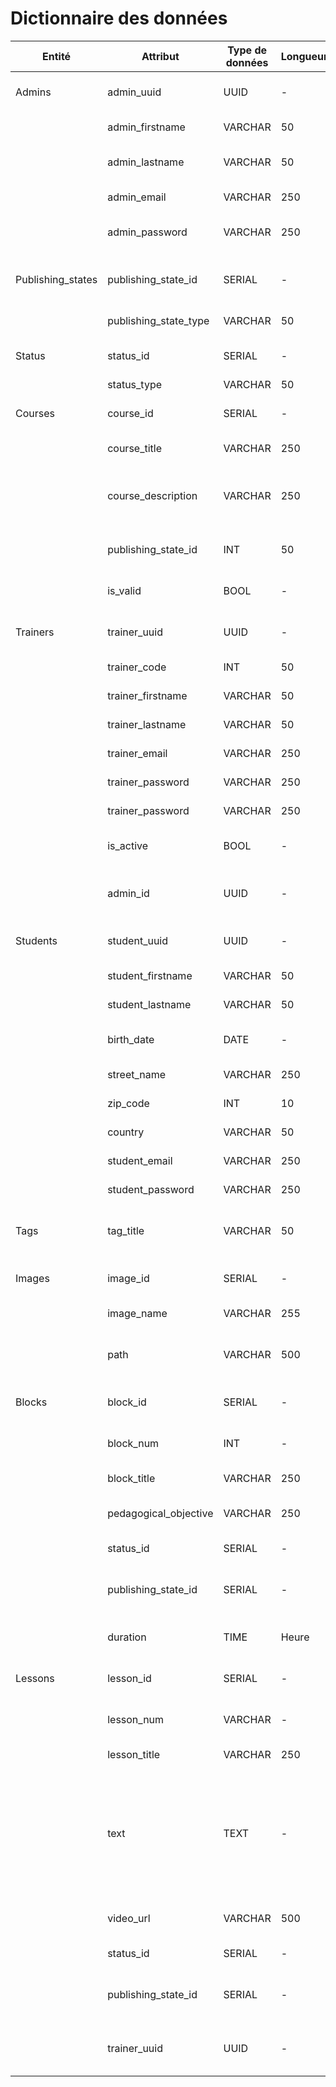 # Dictionnaire des données

| Entité  | Attribut         | Type de données | Longueur | Contraintes                         | Description                                          | Exemple                                     |
|---------|------------------|-----------------|----------|-------------------------------------|------------------------------------------------------|--------------------------------------------|
| Admins  | admin_uuid         | UUID            | -       | Unique, Not null, Primary Key       | Identifiant unique de l'admin                        | "f47ac10b-58cc-4372-a567-0e02b2c3d479"     |
|         | admin_firstname  | VARCHAR         | 50       | Not null                            | Prénom de l'administrateur                           | "Beatriz"                                   |
|         | admin_lastname   | VARCHAR         | 50       | Not null                            | Nom de famille de l'administrateur                   | "Dupont"                                    |
|         | admin_email      | VARCHAR         | 250      | Not null, Unique                    | E-mail de l'administrateur                           | "admin-ecole@gmail.com"                     |
|         | admin_password   | VARCHAR         | 250      | Not null                            | Mot de passe de l'administrateur                     | "Azerty123!"                                |
| Publishing_states | publishing_state_id        | SERIAL             | -        | Not null, Unique, Primary Key       | Identifiant unique du status de publication                   | 1                                         |
|         | publishing_state_type     | VARCHAR         | 50      | Not null                            | Type de statut de publication                                       | "Publié"     |
| Status | status_id        | SERIAL             | -        | Not null, Unique, Primary Key       | Identifiant unique de l'état                   | 1                                         |
|         |status_type     | VARCHAR         | 50      | Not null                            | Type d'état                                      | "OK"     |
| Courses | course_id        | SERIAL             | -        | Not null, Unique, Primary Key       | Identifiant unique de la formation                   | 101                                         |
|         | course_title     | VARCHAR         | 250      | Not null                            | Titre du cours                                       | "Apprenez à programmer avec JavaScript"     |
|         | course_description| VARCHAR        | 250      | Not null                            | Description du cours                                 | "Maîtrisez les bases de la programmation JavaScript et sa logique de programmation en réalisant un site web dynamique"           |
|         | publishing_state_id      | INT            | 50        | Not null                            | Indique l'id du statut de la formation        | 1                                       |
|         | is_valid      | BOOL            | -        | Not null                            | Indique si la formation a été validée ou non         | true                                        |
| Trainers| trainer_uuid       | UUID            | -       | Unique, Not null, Primary Key       | Identifiant unique du formateur                    | "28fac10b-58cc-5372-f567-ee02b2c3d412"     |
|         | trainer_code       | INT            | 50       | Unique, Not null                  | Code du formateur                    | 89     |
|         | trainer_firstname| VARCHAR         | 50       | Not null                            | Prénom du formateur                                 | "Jean"                                  |
|         | trainer_lastname | VARCHAR         | 50       | Not null                            | Nom de famille du formateur                          | "Pinero"                                    |
|         | trainer_email    | VARCHAR         | 250      | Not null, Unique                    | E-mail du formateur                                | "tim120@gmail.com"                          |
|         | trainer_password | VARCHAR         | 250      | Not null                            | Mot de passe du formateur                            | "redF!AgAttent10n"                      |
|         | trainer_password | VARCHAR         | 250      | Not null                            | Mot de passe du formateur                            | "redF!AgAttent10n"                      |
|         | is_active      | BOOL            | -        | Not null                            | Indique si formateur est active ou non         | true  |
|         | admin_id       | UUID            | -       | Not null, Foreign Key (référence Admins)       | Identifiant unique de l'admin                   | “f47ac10b-58cc-4372-a567-0e02b2c3d479”     |    
| Students| student_uuid       | UUID            | -       | Unique, Not null, Primary Key       | Identifiant unique de l'apprenant                      | "8rfac10b-58cc-4372-a567-0e02b2c3d436"     |
|         | student_firstname| VARCHAR         | 50       | Not null                            | Prénom de l'apprenant                                 | "Timothée"                                  |
|         | student_lastname | VARCHAR         | 50       | Not null                            | Nom de famille de l'apprenant                         | "Dupont"                                    |
|         | birth_date       | DATE            | -        | Not null                            | Date de naissance de l'apprenant                      | "1988-03-28"                                |
|         | street_name      | VARCHAR         | 250      | Not null                            | Numéro et nom de la rue                              | "42 rue Professeur Grignard"                |
|         | zip_code         | INT             | 10       | Not null                            | Code postal de l'adresse                             | 69007                                       |
|         | country          | VARCHAR         | 50       | Not null                            | Pays de l'adresse                                    | "France"                                    |
|         | student_email    | VARCHAR         | 250      | Not null, Unique                    | E-mail de l'apprenant                                 | "tim120@gmail.com"                          |
|         | student_password | VARCHAR         | 250      | Not null                            | Mot de passe de l'apprenant                           | "Mar!po$a8Tra!c!on3rA"                      |
| Tags    | tag_title        | VARCHAR         | 50       | Unique, Primary Key                 | Titre de tag utilisé pour catégoriser une formation  | "Développement"                             |
| Images  | image_id         | SERIAL             | -        | Not null, Unique, Primary Key       | Identifiant unique de l'image                        | 206                                         |
|         | image_name       | VARCHAR         | 255      | Not null, Unique                    | Nom unique de l'image                                | "intro js"                                  |
|         | path             | VARCHAR         | 500      | Not null, Unique                    | Chemin d'accès unique au fichier de l'image          | "/img/intro_js.jpg"                         |
| Blocks | block_id        | SERIAL             | -        | Not null, Unique, Primary Key       | Identifiant unique du module                  | 368                                         |
|        | block_num        | INT             | -        | Not null       | Indique le numero de module                 | 5                                         |
|         | block_title     | VARCHAR         | 250      | Not null                            | Titre du module                                       | "Les fonctions en JavaScript"     |
|         | pedagogical_objective     | VARCHAR         | 250      | Not null                            | Objectif pédagogique du module                                       | "Comprendre et utiliser les fonctions en JavaScript"     |
|         | status_id      | SERIAL            | -        | Not null                            | Indique l'état du module        | 2                                       |
|         | publishing_state_id      | SERIAL            | -        | Not null                            | Indique le statut de publication du module        | 2                                       |
|         | duration      | TIME            | Heure        | Not null                            | Indique la durée du module        | 36                                       |
| Lessons | lesson_id        | SERIAL             | -        | Not null, Unique, Primary Key       | Identifiant unique de la leçon                 | 254                                         |
|        | lesson_num        | VARCHAR             | -        | Not null       | Indique le numero de la leçon                 | ".2"                                         |
|         | lesson_title     | VARCHAR         | 250      | Not null                            | Titre de la leçon                                       | "Découvrez les fonctions"     |
|         | text     | TEXT         | -      | Not null                            | Texte de la leçon                                       | "Une fonction est un bloc de code auquel on attribue un nom. Appeler cette fonction permet d’exécuter le code qu’elle contient. On parle donc de fonction, car il s’agit d’un bloc de code qui a un rôle spécifique au sein de votre fichier JavaScript."     |
|         | video_url                  | VARCHAR      | 500     | Not null                                  | URL de la vidéo associée à la leçon           | "http://example.com/video"                                                                                   |
|         | status_id      | SERIAL            | -        | Not null                            | Indique l'état de la leçon        | 1                                       |
|         | publishing_state_id      | SERIAL            | -        | Not null                            | Indique le statut de publication de la leçon        | 1                                       |
|         | trainer_uuid                 | UUID      | -     | Not null, Foreign Key (référence Trainers) | Identifiant du formateur qui a créé la leçon  | “28fac10b-58cc-5372-f567-ee02b2c3d412”            |
